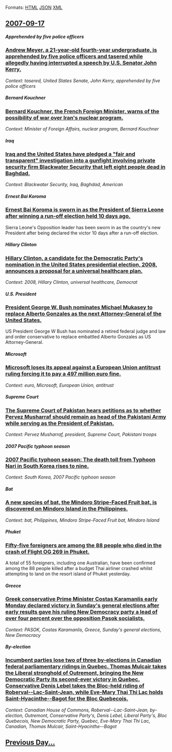 
Formats: [HTML](2007/09/17/index.html)  [JSON](2007/09/17/index.json)  [XML](2007/09/17/index.xml)  

## [2007-09-17](/news/2007/09/17/index.md)

##### Apprehended by five police officers
### [ Andrew Meyer, a 21-year-old fourth-year undergraduate, is apprehended by five police officers and tasered while allegedly having interrupted a speech by U.S. Senator John Kerry.](/news/2007/09/17/andrew-meyer-a-21-year-old-fourth-year-undergraduate-is-apprehended-by-five-police-officers-and-tasered-while-allegedly-having-interrupte.md)
_Context: tasered, United States Senate, John Kerry, apprehended by five police officers_

##### Bernard Kouchner
### [ Bernard Kouchner, the French Foreign Minister, warns of the possibility of war over Iran's nuclear program. ](/news/2007/09/17/bernard-kouchner-the-french-foreign-minister-warns-of-the-possibility-of-war-over-iran-s-nuclear-program.md)
_Context: Minister of Foreign Affairs, nuclear program, Bernard Kouchner_

##### Iraq
### [ Iraq and the United States have pledged a "fair and transparent" investigation into a gunfight involving private security firm Blackwater Security that left eight people dead in Baghdad. ](/news/2007/09/17/iraq-and-the-united-states-have-pledged-a-fair-and-transparent-investigation-into-a-gunfight-involving-private-security-firm-blackwater-s.md)
_Context: Blackwater Security, Iraq, Baghdad, American_

##### Ernest Bai Koroma
### [ Ernest Bai Koroma is sworn in as the President of Sierra Leone after winning a run-off election held 10 days ago. ](/news/2007/09/17/ernest-bai-koroma-is-sworn-in-as-the-president-of-sierra-leone-after-winning-a-run-off-election-held-10-days-ago.md)
Sierra Leone&#039;s Opposition leader has been sworn in as the country&#039;s new President after being declared the victor 10 days after a run-off election.

##### Hillary Clinton
### [ Hillary Clinton, a candidate for the Democratic Party's nomination in the United States presidential election, 2008, announces a proposal for a universal healthcare plan. ](/news/2007/09/17/hillary-clinton-a-candidate-for-the-democratic-party-s-nomination-in-the-united-states-presidential-election-2008-announces-a-proposal-f.md)
_Context: 2008, Hillary Clinton, universal healthcare, Democrat_

##### U.S. President
### [ President George W. Bush nominates Michael Mukasey to replace Alberto Gonzales as the next Attorney-General of the United States. ](/news/2007/09/17/president-george-w-bush-nominates-michael-mukasey-to-replace-alberto-gonzales-as-the-next-attorney-general-of-the-united-states.md)
US President George W Bush has nominated a retired federal judge and law and order conservative to replace embattled Alberto Gonzales as US Attorney-General.

##### Microsoft
### [ Microsoft loses its appeal against a European Union antitrust ruling forcing it to pay a 497 million euro fine. ](/news/2007/09/17/microsoft-loses-its-appeal-against-a-european-union-antitrust-ruling-forcing-it-to-pay-a-497-million-euro-fine.md)
_Context: euro, Microsoft, European Union, antitrust_

##### Supreme Court
### [ The Supreme Court of Pakistan hears petitions as to whether Pervez Musharraf should remain as head of the Pakistani Army while serving as the President of Pakistan. ](/news/2007/09/17/the-supreme-court-of-pakistan-hears-petitions-as-to-whether-pervez-musharraf-should-remain-as-head-of-the-pakistani-army-while-serving-as-t.md)
_Context: Pervez Musharraf, president, Supreme Court, Pakistani troops_

##### 2007 Pacific typhoon season
### [ 2007 Pacific typhoon season: The death toll from Typhoon Nari in South Korea rises to nine. ](/news/2007/09/17/2007-pacific-typhoon-season-the-death-toll-from-typhoon-nari-in-south-korea-rises-to-nine.md)
_Context: South Korea, 2007 Pacific typhoon season_

##### Bat
### [ A new species of bat, the Mindoro Stripe-Faced Fruit bat, is discovered on Mindoro Island in the Philippines. ](/news/2007/09/17/a-new-species-of-bat-the-mindoro-stripe-faced-fruit-bat-is-discovered-on-mindoro-island-in-the-philippines.md)
_Context: bat, Philippines, Mindoro Stripe-Faced Fruit bat, Mindoro Island_

##### Phuket
### [ Fifty-five foreigners are among the 88 people who died in the crash of Flight OG 269 in Phuket. ](/news/2007/09/17/fifty-five-foreigners-are-among-the-88-people-who-died-in-the-crash-of-flight-og-269-in-phuket.md)
A total of 55 foreigners, including one Australian, have been confirmed among the 88 people killed after a budget Thai airliner crashed whilst attempting to land on the resort island of Phuket yesterday.

##### Greece
### [ Greek conservative Prime Minister Costas Karamanlis early Monday declared victory in Sunday's general elections after early results gave his ruling New Democracy party a lead of over four percent over the opposition Pasok socialists. ](/news/2007/09/17/greek-conservative-prime-minister-costas-karamanlis-early-monday-declared-victory-in-sunday-s-general-elections-after-early-results-gave-hi.md)
_Context: PASOK, Costas Karamanlis, Greece, Sunday's general elections, New Democracy_

##### By-election
### [ Incumbent parties lose two of three by-elections in Canadian federal parliamentary ridings in Quebec. Thomas Mulcair takes the Liberal stronghold of Outremont, bringing the New Democratic Party its second-ever victory in Quebec. Conservative Denis Lebel takes the Bloc-held riding of Roberval--Lac-Saint-Jean, while Eve-Mary Thai Thi Lac holds Saint-Hyacinthe--Bagot for the Bloc Quebecois. ](/news/2007/09/17/incumbent-parties-lose-two-of-three-by-elections-in-canadian-federal-parliamentary-ridings-in-quebec-thomas-mulcair-takes-the-liberal-stro.md)
_Context: Canadian House of Commons, Roberval--Lac-Saint-Jean, by-election, Outremont, Conservative Party's, Denis Lebel, Liberal Party's, Bloc Quebecois, New Democratic Party, Quebec, Eve-Mary Thai Thi Lac, Canadian, Thomas Mulcair, Saint-Hyacinthe--Bagot_

## [Previous Day...](/news/2007/09/16/index.md)

